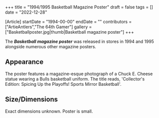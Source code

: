 +++
title = "1994/1995 Basketball Magazine Poster"
draft = false
tags = []
date = "2022-12-28"

[Article]
startDate = "1994-00-00"
endDate = ""
contributors = ["ArtieAntlers","The 64th Gamer"]
gallery = ["Basketballposter.jpg|thumb|Basketball magazine poster"]
+++

The <b><i>Basketball magazine poster</b></i> was released in stores in 1994 and 1995 alongside numerous other magazine posters.

<h2> Appearance </h2>
The poster features a magazine-esque photograph of a Chuck E. Cheese statue wearing a Bulls basketball uniform. The title reads, 'Collector's Edition: Spicing Up the Playoffs! Sports Mirror Basketball'.

<h2> Size/Dimensions </h2>
Exact dimensions unknown. Poster is small.